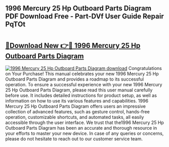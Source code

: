 ## 1996 Mercury 25 Hp Outboard Parts Diagram PDF Download Free - Part-DVf User Guide Repair PqTOt

# <h2><a href="http://dfmo7k.blite.top/?on=1996+Mercury+25+Hp+Outboard+Parts+Diagram">🔗Download New 👉🔴 1996 Mercury 25 Hp Outboard Parts Diagram</a></h2>

[![1996 Mercury 25 Hp Outboard Parts Diagram download](https://i.imgur.com/lujVjoI.png)](http://dfmo7k.blite.top/?on=1996+Mercury+25+Hp+Outboard+Parts+Diagram)
Congratulations on Your Purchase! This manual celebrates your new 1996 Mercury 25 Hp Outboard Parts Diagram and provides a roadmap to its successful operation. To ensure a successful experience with your new 1996 Mercury 25 Hp Outboard Parts Diagram, please read this user manual carefully before use. It includes detailed instructions for product setup, as well as information on how to use its various features and capabilities. 1996 Mercury 25 Hp Outboard Parts Diagram offers users an impressive collection of advanced features, such as gesture control, hands-free operation, customizable shortcuts, and automated tasks, all easily accessible through the user interface. We trust that the1996 Mercury 25 Hp Outboard Parts Diagram has been an accurate and thorough resource in your efforts to master your new device. In case of any queries or concerns, please do not hesitate to reach out to our customer service team.
